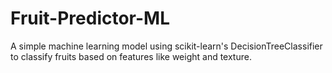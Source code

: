 # Fruit-Predictor-ML
A simple machine learning model using scikit-learn's DecisionTreeClassifier to classify fruits based on features like weight and texture.
